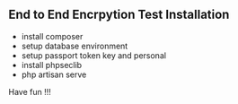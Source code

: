 ## End to End Encrpytion Test Installation 

- install composer
- setup database environment
- setup passport token key and personal 
- install phpseclib
- php artisan serve

Have fun !!!
